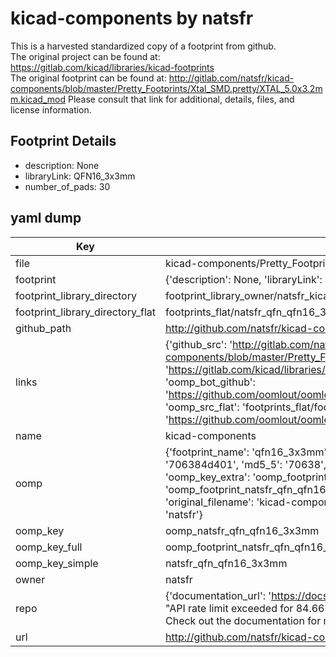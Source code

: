 # kicad-components by natsfr  
This is a harvested standardized copy of a footprint from github.  
The original project can be found at:  
https://gitlab.com/kicad/libraries/kicad-footprints  
The original footprint can be found at:
http://gitlab.com/natsfr/kicad-components/blob/master/Pretty_Footprints/Xtal_SMD.pretty/XTAL_5.0x3.2mm.kicad_mod
Please consult that link for additional, details, files, and license information.  
## Footprint Details
* description: None  
* libraryLink: QFN16_3x3mm  
* number_of_pads: 30  
## yaml dump  
| Key | Value |  
| --- | --- |  
| file | kicad-components/Pretty_Footprints/QFN.pretty/QFN16_3x3mm.kicad_mod |  
| footprint | {'description': None, 'libraryLink': 'QFN16_3x3mm', 'number_of_pads': 30} |  
| footprint_library_directory | footprint_library_owner/natsfr_kicad-components |  
| footprint_library_directory_flat | footprints_flat/natsfr_qfn_qfn16_3x3mm/working |  
| github_path | http://github.com/natsfr/kicad-components/blob/master/Pretty_Footprints/QFN.pretty/QFN16_3x3mm.kicad_mod |  
| links | {'github_src': 'http://gitlab.com/natsfr/kicad-components/blob/master/Pretty_Footprints/Xtal_SMD.pretty/XTAL_5.0x3.2mm.kicad_mod', 'github_src_repo': 'https://gitlab.com/kicad/libraries/kicad-footprints', 'oomp_bot': 'footprints/natsfr_qfn_qfn16_3x3mm/working', 'oomp_bot_github': 'https://github.com/oomlout/oomlout_oomp_footprint_bot/tree/main/footprints/natsfr_qfn_qfn16_3x3mm/working', 'oomp_src_flat': 'footprints_flat/footprints_flat/natsfr_qfn_qfn16_3x3mm/working', 'oomp_src_flat_github': 'https://github.com/oomlout/oomlout_oomp_footprint_src/tree/main/footprints_flat/natsfr_qfn_qfn16_3x3mm/working'} |  
| name | kicad-components |  
| oomp | {'footprint_name': 'qfn16_3x3mm', 'library_name': 'qfn', 'md5': '706384d401ef7ac13185de34ad071fde', 'md5_10': '706384d401', 'md5_5': '70638', 'md5_6': '706384', 'oomp_key': 'oomp_natsfr_qfn_qfn16_3x3mm', 'oomp_key_extra': 'oomp_footprint_natsfr_qfn_qfn16_3x3mm', 'oomp_key_full': 'oomp_footprint_natsfr_qfn_qfn16_3x3mm_706384', 'oomp_key_simple': 'natsfr_qfn_qfn16_3x3mm', 'original_filename': 'kicad-components/Pretty_Footprints/QFN.pretty/QFN16_3x3mm.kicad_mod', 'owner_name': 'natsfr'} |  
| oomp_key | oomp_natsfr_qfn_qfn16_3x3mm |  
| oomp_key_full | oomp_footprint_natsfr_qfn_qfn16_3x3mm |  
| oomp_key_simple | natsfr_qfn_qfn16_3x3mm |  
| owner | natsfr |  
| repo | {'documentation_url': 'https://docs.github.com/rest/overview/resources-in-the-rest-api#rate-limiting', 'message': "API rate limit exceeded for 84.66.173.59. (But here's the good news: Authenticated requests get a higher rate limit. Check out the documentation for more details.)"} |  
| url | http://github.com/natsfr/kicad-components |  

